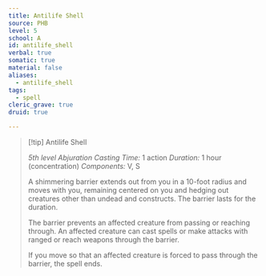 ```yaml
---
title: Antilife Shell
source: PHB
level: 5
school: A
id: antilife_shell
verbal: true
somatic: true
material: false
aliases:
  - antilife_shell
tags:
  - spell
cleric_grave: true
druid: true

---
```

>[!tip] Antilife Shell
>
> *5th level Abjuration*
> *Casting Time:* 1 action
> *Duration:* 1 hour (concentration)
> *Components:* V, S
>
>A shimmering barrier extends out from you in a 10-foot radius and moves with you, remaining centered on you and hedging out creatures other than undead and constructs. The barrier lasts for the duration.
>
>The barrier prevents an affected creature from passing or reaching through. An affected creature can cast spells or make attacks with ranged or reach weapons through the barrier.
>
>If you move so that an affected creature is forced to pass through the barrier, the spell ends.
>

